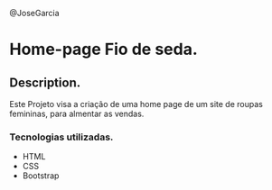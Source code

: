 @JoseGarcia

# Home-page Fio de seda.

## Description.
Este Projeto visa a criação de uma home page de um site de roupas femininas, para almentar as vendas.

### Tecnologias utilizadas.
- HTML
- CSS
- Bootstrap
